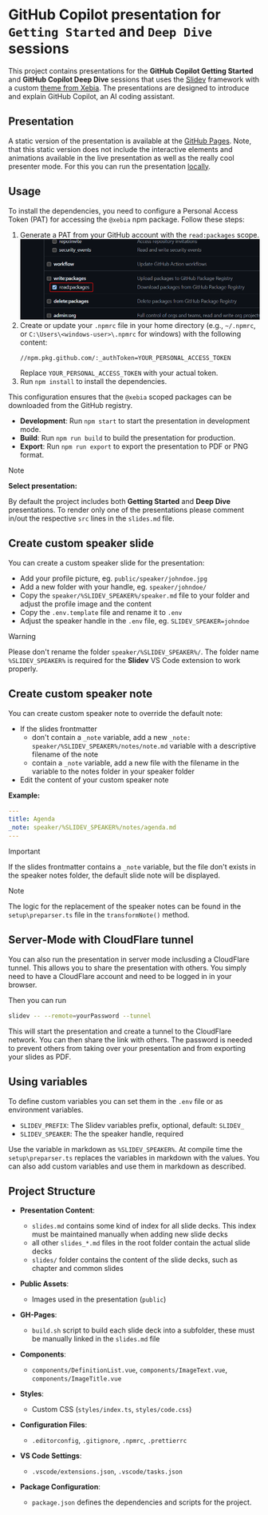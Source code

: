 # GitHub Copilot presentation for `Getting Started` and `Deep Dive` sessions

This project contains presentations for the **GitHub Copilot Getting Started** and **GitHub Copilot Deep Dive** sessions that uses the [Slidev](https://sli.dev/) framework with a custom [theme from Xebia](https://github.com/xebia/presentation-templates). The presentations are designed to introduce and explain GitHub Copilot, an AI coding assistant.

## Presentation

A static version of the presentation is available at the [GitHub Pages](https://potential-adventure-or9mm99.pages.github.io/). Note, that this static version does not include the interactive elements and animations available in the live presentation as well as the really cool presenter mode. For this you can run the presentation [locally](#usage).

## Usage

To install the dependencies, you need to configure a Personal Access Token (PAT) for accessing the `@xebia` npm package. Follow these steps:

1. Generate a PAT from your GitHub account with the `read:packages` scope.
   ![](./readme-assets/pat.png)
2. Create or update your `.npmrc` file in your home directory (e.g., `~/.npmrc`, or `C:\Users\<windows-user>\.npmrc` for windows) with the following content:
   ```
   //npm.pkg.github.com/:_authToken=YOUR_PERSONAL_ACCESS_TOKEN
   ```
   Replace `YOUR_PERSONAL_ACCESS_TOKEN` with your actual token.
3. Run `npm install` to install the dependencies.

This configuration ensures that the `@xebia` scoped packages can be downloaded from the GitHub registry.

- **Development**: Run `npm start` to start the presentation in development mode.
- **Build**: Run `npm run build` to build the presentation for production.
- **Export**: Run `npm run export` to export the presentation to PDF or PNG format.

> [!NOTE]
> **Select presentation:**
>
> By default the project includes both **Getting Started** and **Deep Dive** presentations. To render only one of the presentations please comment in/out the respective `src` lines in the `slides.md` file.

## Create custom speaker slide

You can create a custom speaker slide for the presentation:

- Add your profile picture, eg. `public/speaker/johndoe.jpg`
- Add a new folder with your handle, eg. `speaker/johndoe/`
- Copy the `speaker/%SLIDEV_SPEAKER%/speaker.md` file to your folder and adjust the profile image and the content
- Copy the `.env.template` file and rename it to `.env`
- Adjust the speaker handle in the `.env` file, eg. `SLIDEV_SPEAKER=johndoe`

> [!WARNING]
> Please don't rename the folder `speaker/%SLIDEV_SPEAKER%/`. The folder name `%SLIDEV_SPEAKER%` is required for the **Slidev** VS Code extension to work properly.

## Create custom speaker note

You can create custom speaker note to override the default note:

- If the slides frontmatter
  - don't contain a `_note` variable, add a new `_note: speaker/%SLIDEV_SPEAKER%/notes/note.md` variable with a descriptive filename of the note
  - contain a `_note` variable, add a new file with the filename in the variable to the notes folder in your speaker folder
- Edit the content of your custom speaker note

**Example:**

```yaml
---
title: Agenda
_note: speaker/%SLIDEV_SPEAKER%/notes/agenda.md
---
```

> [!IMPORTANT]
> If the slides frontmatter contains a `_note` variable, but the file don't exists in the speaker notes folder, the default slide note will be displayed.

> [!NOTE]
> The logic for the replacement of the speaker notes can be found in the `setup\preparser.ts` file in the `transformNote()` method.

## Server-Mode with CloudFlare tunnel
You can also run the presentation in server mode inclusding a CloudFlare tunnel. This allows you to share the presentation with others.
You simply need to have a CloudFlare account and need to be logged in in your browser.

Then you can run
```sh
slidev -- --remote=yourPassword --tunnel
```
This will start the presentation and create a tunnel to the CloudFlare network. You can then share the link with others.
The password is needed to prevent others from taking over your presentation and from exporting your slides as PDF.

## Using variables

To define custom variables you can set them in the `.env` file or as environment variables.

- `SLIDEV_PREFIX`: The Slidev variables prefix, optional, default: `SLIDEV_`
- `SLIDEV_SPEAKER`: The the speaker handle, required

Use the variable in markdown as `%SLIDEV_SPEAKER%`. At compile time the `setup\preparser.ts` replaces the variables in markdown with the values. You can also add custom variables and use them in markdown as described.

## Project Structure

- **Presentation Content**:
  - `slides.md` contains some kind of index for all slide decks. This index must be maintained manually when adding new slide decks
  - all other `slides_*.md` files in the root folder contain the actual slide decks
  - `slides/` folder contains the content of the slide decks, such as chapter and common slides
- **Public Assets**:
  - Images used in the presentation (`public`)

- **GH-Pages**:
  - `build.sh` script to build each slide deck into a subfolder, these must be manually linked in the `slides.md` file
- **Components**:
  - `components/DefinitionList.vue`, `components/ImageText.vue`, `components/ImageTitle.vue`
  
- **Styles**:
  - Custom CSS (`styles/index.ts`, `styles/code.css`)
- **Configuration Files**:
  - `.editorconfig`, `.gitignore`, `.npmrc`, `.prettierrc`
- **VS Code Settings**:
  - `.vscode/extensions.json`, `.vscode/tasks.json`
- **Package Configuration**:
  - `package.json` defines the dependencies and scripts for the project.

